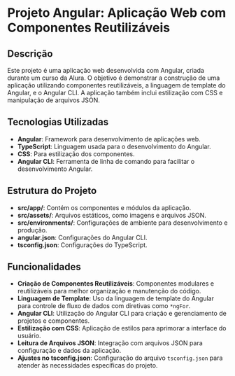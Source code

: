 # Projeto Angular: Aplicação Web com Componentes Reutilizáveis

## Descrição

Este projeto é uma aplicação web desenvolvida com Angular, criada durante um curso da Alura. O objetivo é demonstrar a construção de uma aplicação utilizando componentes reutilizáveis, a linguagem de template do Angular, e o Angular CLI. A aplicação também inclui estilização com CSS e manipulação de arquivos JSON.

## Tecnologias Utilizadas

- **Angular**: Framework para desenvolvimento de aplicações web.
- **TypeScript**: Linguagem usada para o desenvolvimento do Angular.
- **CSS**: Para estilização dos componentes.
- **Angular CLI**: Ferramenta de linha de comando para facilitar o desenvolvimento Angular.

## Estrutura do Projeto
- **src/app/**: Contém os componentes e módulos da aplicação.
- **src/assets/**: Arquivos estáticos, como imagens e arquivos JSON.
- **src/environments/**: Configurações de ambiente para desenvolvimento e produção.
- **angular.json**: Configurações do Angular CLI.
- **tsconfig.json**: Configurações do TypeScript.

## Funcionalidades

- **Criação de Componentes Reutilizáveis**: Componentes modulares e reutilizáveis para melhor organização e manutenção do código.
- **Linguagem de Template**: Uso da linguagem de template do Angular para controle de fluxo de dados com diretivas como `*ngFor`.
- **Angular CLI**: Utilização do Angular CLI para criação e gerenciamento de projetos e componentes.
- **Estilização com CSS**: Aplicação de estilos para aprimorar a interface do usuário.
- **Leitura de Arquivos JSON**: Integração com arquivos JSON para configuração e dados da aplicação.
- **Ajustes no tsconfig.json**: Configuração do arquivo `tsconfig.json` para atender às necessidades específicas do projeto.

